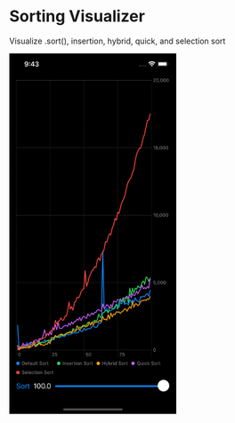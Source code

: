 # Sorting Visualizer
Visualize .sort(), insertion, hybrid, quick, and selection sort

<img src="https://raw.githubusercontent.com/Elichartnett/SortingVisualizer/main/1.png" alt="1" width="300"/>
